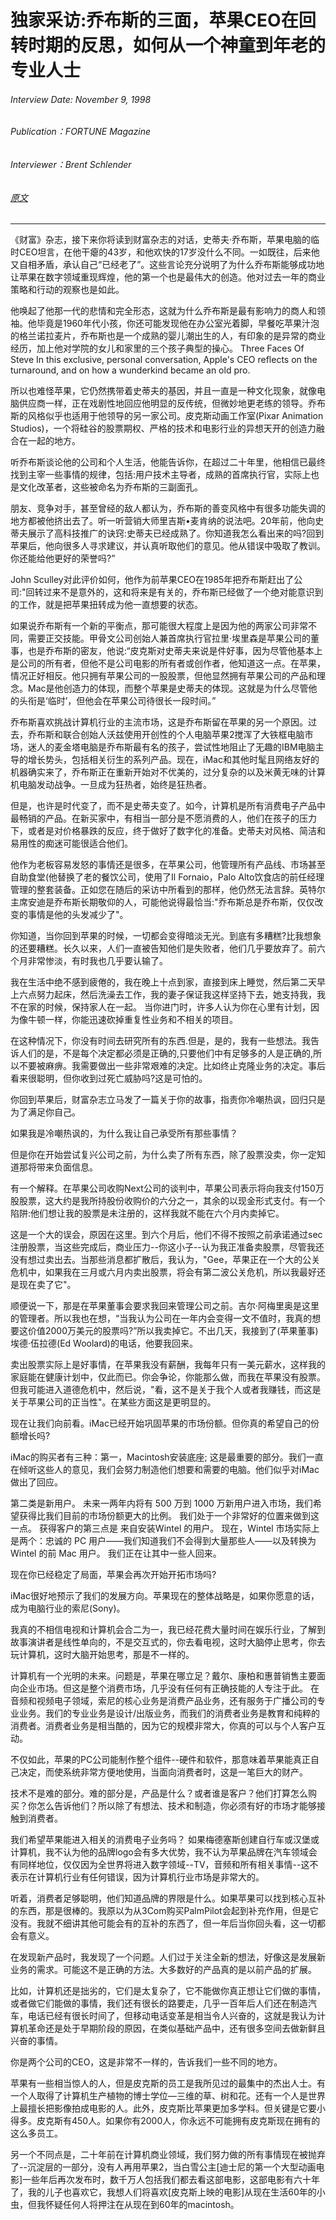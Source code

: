# 独家采访:乔布斯的三面，苹果CEO在回转时期的反思，如何从一个神童到年老的专业人士

###### Interview Date: November 9, 1998
###### Publication：FORTUNE Magazine
###### Interviewer：Brent Schlender
###### [原文](https://archive.fortune.com/magazines/fortune/fortune_archive/1998/11/09/250880/index.htm)
---

《财富》杂志，接下来你将读到财富杂志的对话，史蒂夫·乔布斯，苹果电脑的临时CEO坦言，在他干瘪的43岁，和他欢快的17岁没什么不同。一如既往，后来他又自相矛盾，承认自己“已经老了”。这些言论充分说明了为什么乔布斯能够成功地让苹果在数字领域重现辉煌，他的第一个也是最伟大的创造。他对过去一年的商业策略和行动的观察也是如此。

他唤起了他那一代的悲情和完全形态，这就为什么乔布斯是最有影响力的商人和领袖。他毕竟是1960年代小孩，你还可能发现他在办公室光着脚，早餐吃苹果汁泡的格兰诺拉麦片，乔布斯也是一个成熟的婴儿潮出生的人，有印象的是异常的商业经历，加上他对学院的女儿和家里的三个孩子典型的操心。 Three Faces Of Steve In this exclusive, personal conversation, Apple's CEO reflects on the turnaround, and on how a wunderkind became an old pro.

所以也难怪苹果，它仍然携带着史蒂夫的基因，并且一直是一种文化现象，就像电脑供应商一样，正在戏剧性地回应他明显的反传统，但微妙地更老练的领导。乔布斯的风格似乎也适用于他领导的另一家公司。皮克斯动画工作室(Pixar Animation Studios)，一个将硅谷的股票期权、严格的技术和电影行业的异想天开的创造力融合在一起的地方。

听乔布斯谈论他的公司和个人生活，他能告诉你，在超过二十年里，他相信已最终找到主宰一些事情的规律，包括:用户技术主导者，成熟的首席执行官，实际上也是文化改革者，这些被命名为乔布斯的三副面孔。

朋友、竞争对手，甚至曾经的敌人都认为，乔布斯的善变风格中有很多功能失调的地方都被他挤出去了。听一听营销大师里吉斯•麦肯纳的说法吧。20年前，他向史蒂夫展示了高科技推广的诀窍:史蒂夫已经成熟了。你知道我怎么看出来的吗?回到苹果后，他向很多人寻求建议，并认真听取他们的意见。他从错误中吸取了教训。你还能给他更好的荣誉吗?”

John Sculley对此评价如何，他作为前苹果CEO在1985年把乔布斯赶出了公司:"回转过来不是意外的，这和将来是有关的，乔布斯已经做了一个绝对能意识到的工作，就是把苹果扭转成为他一直想要的状态。

如果说乔布斯有一个新的平衡点，那可能很大程度上是因为他的两家公司非常不同，需要正交技能。甲骨文公司创始人兼首席执行官拉里·埃里森是苹果公司的董事，也是乔布斯的密友，他说:“皮克斯对史蒂夫来说是件好事，因为尽管他基本上是公司的所有者，但他不是公司电影的所有者或创作者，他知道这一点。在苹果，情况正好相反。他只拥有苹果公司的一股股票，但他显然拥有苹果公司的产品和理念。Mac是他创造力的体现，而整个苹果是史蒂夫的体现。这就是为什么尽管他的头衔是‘临时’，但他会在苹果公司待很长一段时间。”

乔布斯喜欢挑战计算机行业的主流市场，这是乔布斯留在苹果的另一个原因。过去，乔布斯和联合创始人沃兹使用开创性的个人电脑苹果2搅浑了大铁框电脑市场，迷人的麦金塔电脑是乔布斯最有名的孩子，尝试性地阻止了无趣的IBM电脑主导的增长势头，包括相关衍生的系列产品。现在，iMac和其他时髦且网络友好的机器确实来了，乔布斯正在重新开始对不优美的，过分复杂的以及米黄无味的计算机电脑发动战争。一旦成为狂热者，始终是狂热者。

但是，也许是时代变了，而不是史蒂夫变了。如今，计算机是所有消费电子产品中最畅销的产品。在新买家中，有相当一部分是不愿消费的人，他们在孩子的压力下，或者是对价格暴跌的反应，终于做好了数字化的准备。史蒂夫对风格、简洁和易用性的痴迷可能很适合他们。

他作为老板容易发怒的事情还是很多，在苹果公司，他管理所有产品线、市场甚至自助食堂(他替换了老的餐饮公司，使用了Il Fornaio，Palo Alto饮食店的前任经理管理的整套装备。正如您在随后的采访中所看到的那样，他仍然无法言辞。英特尔主席安迪是乔布斯长期敬仰的人，可能他说得最恰当:"乔布斯总是乔布斯，仅仅改变的事情是他的头发减少了"。

你知道，当你回到苹果的时候，一切都会变得暗淡无光。到底有多糟糕?比我想象的还要糟糕。长久以来，人们一直被告知他们是失败者，他们几乎要放弃了。前六个月非常惨淡，有时我也几乎要认输了。

我在生活中绝不感到疲倦的，我在晚上十点到家，直接到床上睡觉，然后第二天早上六点努力起床，然后洗澡去工作，我的妻子保证我这样坚持下去，她支持我，我不在家的时候，保持家人在一起。
当你进门时，许多人认为你在心里有计划，因为像牛顿一样，你能迅速砍掉重复性业务和不相关的项目。

在这种情况下，你没有时间去研究所有的东西.但是，是的，我有一些想法。我告诉人们的是，不是每个决定都必须是正确的,只要他们中有足够多的人是正确的,所以不要被麻痹。我需要做出一些非常艰难的决定。比如终止克隆业务的决定。事后看来很聪明，但你收到过死亡威胁吗?这是可怕的。

你回到苹果后，财富杂志立马发了一篇关于你的故事，指责你冷嘲热讽，回归只是为了满足你自己。

如果我是冷嘲热讽的，为什么我让自己承受所有那些事情？

但是你在开始尝试复兴公司之前，为什么卖了所有东西，除了股票没卖，你一定知道那将带来负面信息。

有一个解释。在苹果公司收购Next公司的谈判中，苹果公司表示将向我支付150万股股票，这大约是我所持股份收购价的六分之一，其余的以现金形式支付。有一个陷阱:他们想让我的股票是未注册的，这样我就不能在六个月内卖掉它。

这是一个大的误会，原因在这里。到六个月后，他们不得不按照之前承诺通过sec注册股票，当这些完成后，商业压力--你这小子--认为我正准备卖股票，尽管我还没有想过卖出去。当那些消息都扩散后，我认为，"Gee，苹果正在一个大的公关危机中，如果我在三月或六月内卖出股票，将会有第二波公关危机，所以我最好还是现在卖了它"。

顺便说一下，那是在苹果董事会要求我回来管理公司之前。吉尔·阿梅里奥是这里的管理者。所以我也在想，“当我认为公司在一年内会变得一文不值时，我真的想要这价值2000万美元的股票吗?”所以我卖掉它。不出几天，我接到了(苹果董事)埃德·伍拉德(Ed Woolard)的电话，他要我回来。

卖出股票实际上是好事情，在苹果我没有薪酬，我每年只有一美元薪水，这样我的家庭能在健康计划中，仅此而已。你会争论，你能那么做，而我在苹果没有股票。但我可能进入道德危机中，然后说，"看，这不是关于我个人或者我赚钱，而这是关于苹果公司的正当性"。在某些方面这是更明显的。

现在让我们向前看。iMac已经开始巩固苹果的市场份额。但你真的希望自己的份额增长吗?

iMac的购买者有三种：第一，Macintosh安装底座; 这是最重要的部分。我们一直在倾听这些人的意见，我们会努力制造他们想要和需要的电脑。他们似乎对iMac做出了回应。

第二类是新用户。 未来一两年内将有 500 万到 1000 万新用户进入市场，我们希望获得比我们目前的市场份额更大的比例。 我们处于一个非常好的位置来做到这一点。
获得客户的第三点是 来自安装Wintel 的用户。 现在，Wintel 市场实际上是两个：忠诚的 PC 用户——我们知道我们不会得到大量那些人——以及转换为 Wintel 的前 Mac 用户。 我们正在让其中一些人回来。

现在你已经稳定了局面，苹果会再次开始开拓市场吗? 

iMac很好地预示了我们的发展方向。苹果现在的整体战略是，如果你愿意的话，成为电脑行业的索尼(Sony)。

我真的不相信电视和计算机会合二为一，我已经花费大量时间在娱乐行业，了解到故事演讲者是线性单向的，不是交互式的，你去看电视，这时大脑停止思考，你去玩计算机，这时大脑开始思考，那是不一样的。

计算机有一个光明的未来。问题是，苹果在哪立足？戴尔、康柏和惠普销售主要面向企业市场。但这是整个消费市场，几乎没有任何有正确技能的人专注于此。
在音频和视频电子领域，索尼的核心业务是消费产品业务，还有服务于广播公司的专业业务。我们的专业业务是设计/出版业务，而我们的消费者业务是教育和纯粹的消费者。消费者业务是相当酷的，因为它的规模非常大，你真的可以与个人客户互动。

不仅如此，苹果的PC公司能制作整个组件--硬件和软件，那意味着苹果能真正自己决定，而使系统非常方便地使用，当面向消费者时，这是一笔巨大的财产。

技术不是难的部分。难的部分是，产品是什么？或者谁是客户？他们打算怎么购买？你怎么告诉他们？所以除了有想法、技术和制造，你必须有好的市场才能够接触到消费者。

我们希望苹果能进入相关的消费电子业务吗？
如果梅德塞斯创建自行车或汉堡或计算机，我不认为他的品牌logo会有多大优势，我不认为苹果品牌在汽车领域会有同样地位，仅仅因为全世界将进入数字领域--TV，音频和所有相关事情--这不表示在计算机行业有任何错误，因为计算机行业市场是非常大的。

听着，消费者足够聪明，他们知道品牌的界限是什么。如果苹果可以找到核心互补的东西，那是很棒的。我原以为从3Com购买PalmPilot会起到补充作用，但是它没有。我就不细讲其他可能会有的互补的东西了，但一年后当你回头看，这一切都会有意义。

在发现新产品时，我发现了一个问题。人们过于关注全新的想法，好像这是发展新业务的需求。可能这不是正确的方法。大多数好的产品真的是以前产品的扩展。

比如，计算机还是拙劣的，它们是太复杂了，它不能做你真正想让它们做的事情，或者做它们能做的事情，我们还有很长的路要走，几乎一百年后人们还在制造汽车，电话已经有很长时间了，但移动电话变革是相当令人兴奋的，这就是我认为计算机革命还是处于早期阶段的原因，在类似基础产品中，还有很多空间去做新鲜且兴奋的事情。

你是两个公司的CEO，这是非常不一样的，告诉我们一些不同的地方。

苹果有一些相当惊人的人，但是皮克斯的员工是我所见过的最集中的杰出人士。有一个人取得了计算机生产植物的博士学位—三维的草、树和花。还有一个人是世界上最擅长把影像拍成电影的人。此外，皮克斯比苹果更加多学科。但关键是它要小得多。皮克斯有450人。如果你有2000人，你永远不可能拥有皮克斯现在拥有的这么多员工。

另一个不同点是，二十年前在计算机商业领域，我们努力做的所有事情现在被抛弃了--沉淀层的一部分，没有人再用苹果2，当白雪公主[迪士尼的第一个大型动画电影]一些年后再次发布时，数千万人包括我们都去看这部电影，这部电影有六十年了，我的儿子也喜欢它，我想人们将喜欢[皮克斯上映的电影]从现在生活60年的小虫，但我怀疑任何人将押注在从现在到60年的macintosh。


